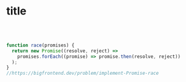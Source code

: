 <h1>title</h1>

<br/>
<br/>

```javascript
function race(promises) {
  return new Promise((resolve, reject) =>
    promises.forEach((promise) => promise.then(resolve, reject))
  );
}
//https://bigfrontend.dev/problem/implement-Promise-race
```
